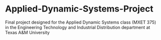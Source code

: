 # Applied-Dynamic-Systems-Project
Final project designed for the Applied Dynamic Systems class (MXET 375) in the Engineering Technology and Industrial Distribution department at Texas A&amp;M University
